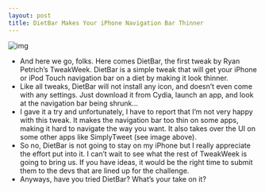 ```yaml
---
layout: post
title: DietBar Makes Your iPhone Navigation Bar Thinner
---
```

![img](http://media.idownloadblog.com/wp-content/uploads/2011/06/DietBar.png)
* And here we go, folks. Here comes DietBar, the first tweak by Ryan Petrich’s TweakWeek. DietBar is a simple tweak that will get your iPhone or iPod Touch navigation bar on a diet by making it look thinner.
* Like all tweaks, DietBar will not install any icon, and doesn’t even come with any settings. Just download it from Cydia, launch an app, and look at the navigation bar being shrunk…
* I gave it a try and unfortunately, I have to report that I’m not very happy with this tweak. It makes the navigation bar too thin on some apps, making it hard to navigate the way you want. It also takes over the UI on some other apps like SimplyTweet (see image above).
* So no, DietBar is not going to stay on my iPhone but I really appreciate the effort put into it. I can’t wait to see what the rest of TweakWeek is going to bring us. If you have ideas, it would be the right time to submit them to the devs that are lined up for the challenge.
* Anyways, have you tried DietBar? What’s your take on it?

